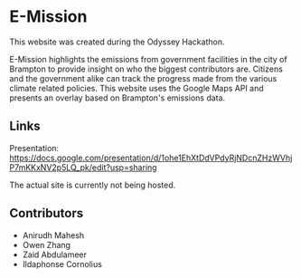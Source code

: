 # E-Mission
This website was created during the Odyssey Hackathon.

E-Mission highlights the emissions from government facilities in the city of Brampton to provide insight on who the biggest contributors are. Citizens and the government alike can track the progress made from the various climate related policies. This website uses the Google Maps API and presents an overlay based on Brampton's emissions data.

## Links
Presentation: https://docs.google.com/presentation/d/1ohe1EhXtDdVPdyRjNDcnZHzWVhjP7mKKxNV2p5LQ_pk/edit?usp=sharing

The actual site is currently not being hosted.

## Contributors
- Anirudh Mahesh
- Owen Zhang
- Zaid Abdulameer
- Ildaphonse Cornolius 
